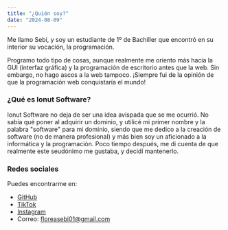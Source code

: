 ```yaml
---
title: "¿Quién soy?"
date: "2024-08-09"
---
```


Me llamo Sebi, y soy un estudiante de 1º  de Bachiller que encontró en su interior su vocación, la programación.

Programo todo tipo de cosas, aunque realmente me oriento más hacia la GUI (interfaz gráfica) y la programación de escritorio antes que la web. Sin embargo, no hago ascos a la web tampoco. ¡Siempre fui de la opinión de que la programación web conquistaría el mundo!

### ¿Qué es Ionut Software?

Ionut Software no deja de ser una idea avispada que se me ocurrió. No sabía qué poner al adquirir un dominio, y utilicé mi primer nombre y la palabra "software" para mi dominio, siendo que me dedico a la creación de software (no de manera profesional) y más bien soy un aficionado a la informática y la programación. Poco tiempo después, me di cuenta de que realmente este seudónimo me gustaba, y decidí mantenerlo.

### Redes sociales

Puedes encontrarme en:

- [GitHub](https://github.com/ionutsoftware/)
- [TikTok](https://www.tiktok.com/@__seebi11?_t=8ik9IwI2pIf&_r=1)
- [Instagram](https://www.instagram.com/elsebasuci?igsh=ODA1NTc5OTg5Nw%3D%3D&utm_source=qr)
- Correo: [floreasebi01@gmail.com](mailto:floreasebi01@gmail.com)

